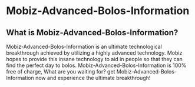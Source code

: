 # Mobiz-Advanced-Bolos-Information
## What is Mobiz-Advanced-Bolos-Information?
Mobiz-Advanced-Bolos-Information is an ultimate technological breakthrough achieved by utilizing a highly advanced technology. Mobiz hopes to provide this insane technology to aid in people so that they can find the perfect day to bolos. Mobiz-Advanced-Bolos-Information is 100% free of charge, What are you waiting for? get Mobiz-Advanced-Bolos-Information now and experience the ultimate breakthrough!
